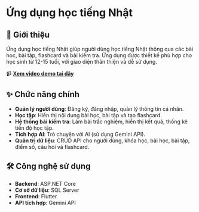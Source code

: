# Ứng dụng học tiếng Nhật

## 🚀 Giới thiệu
Ứng dụng học tiếng Nhật giúp người dùng học tiếng Nhật thông qua các bài học, bài tập, flashcard và bài kiểm tra. Ứng dụng được thiết kế phù hợp cho học sinh từ 12-15 tuổi, với giao diện thân thiện và dễ sử dụng.

📹 **[Xem video demo tại đây](https://drive.google.com/drive/folders/1BpI5NZStRyDMd0wQO_Fy3MwEUk2EcPKF?usp=drive_link)**

## ✨ Chức năng chính
- **Quản lý người dùng**: Đăng ký, đăng nhập, quản lý thông tin cá nhân.
- **Học tập**: Hiển thị nội dung bài học, bài tập và tạo flashcard.
- **Hệ thống bài kiểm tra**: Làm bài trắc nghiệm, hiển thị kết quả, thống kê tiến độ học tập.
- **Tích hợp AI**: Trò chuyện với AI (sử dụng Gemini API).
- **Quản trị dữ liệu**: CRUD API cho người dùng, khóa học, bài học, bài tập, điểm số, câu hỏi và flashcard.

## 🛠️ Công nghệ sử dụng
- **Backend**: ASP.NET Core
- **Cơ sở dữ liệu**: SQL Server
- **Frontend**: Flutter
- **API tích hợp**: Gemini API

